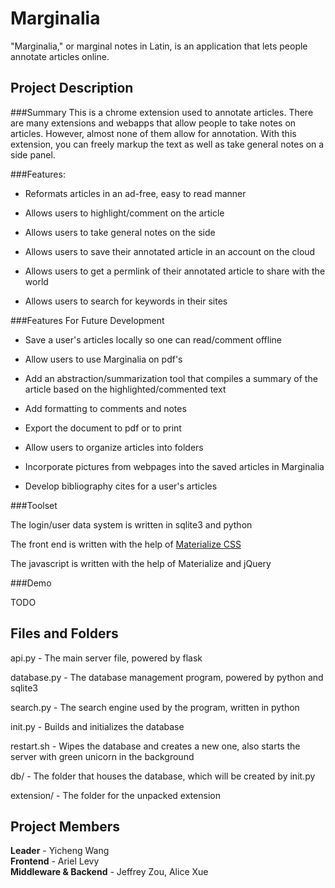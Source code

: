 # Marginalia

"Marginalia," or marginal notes in Latin, is an application that lets people
annotate articles online.

## Project Description

###Summary
This is a chrome extension used to annotate articles. There are many extensions
and webapps that allow people to take notes on articles. However, almost none
of them allow for annotation. With this extension, you can freely markup the
text as well as take general notes on a side panel.

###Features:

- Reformats articles in an ad-free, easy to read manner

- Allows users to highlight/comment on the article

- Allows users to take general notes on the side

- Allows users to save their annotated article in an account on the cloud

- Allows users to get a permlink of their annotated article to share with the
   world

- Allows users to search for keywords in their sites

###Features For Future Development

- Save a user's articles locally so one can read/comment offline

- Allow users to use Marginalia on pdf's

- Add an abstraction/summarization tool that compiles a summary of the article
   based on the highlighted/commented text

- Add formatting to comments and notes

- Export the document to pdf or to print
 
- Allow users to organize articles into folders
 
- Incorporate pictures from webpages into the saved articles in Marginalia

- Develop bibliography cites for a user's articles

###Toolset

The login/user data system is written in sqlite3 and python

The front end is written with the help of [Materialize CSS](http://materializecss.com/)

The javascript is written with the help of Materialize and jQuery

###Demo

TODO

## Files and Folders

api.py - The main server file, powered by flask

database.py - The database management program, powered by python and sqlite3

search.py - The search engine used by the program, written in python

init.py - Builds and initializes the database

restart.sh - Wipes the database and creates a new one, also starts the server
with green unicorn in the background

db/ - The folder that houses the database, which will be created by init.py

extension/ - The folder for the unpacked extension

## Project Members

**Leader** - Yicheng Wang  
**Frontend** - Ariel Levy  
**Middleware & Backend** - Jeffrey Zou, Alice Xue
